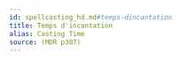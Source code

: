 ```yaml
---
id: spellcasting_hd.md#temps-dincantation
title: Temps d'incantation
alias: Casting Time
source: (MDR p307)
---
```


